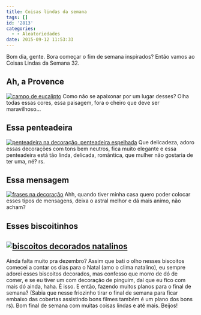 ```yaml
---
title: Coisas lindas da semana
tags: []
id: '2813'
categories:
  - - Aleatoriedades
date: 2015-09-12 11:53:33
---
```


Bom dia, gente. Bora começar o fim de semana inspirados? Então vamos ao Coisas Lindas da Semana 32.

## Ah, a Provence

[![campo de eucalipto ](/images/2015/09/Provence-France.jpg)](/images/2015/09/Provence-France.jpg) Como não se apaixonar por um lugar desses? Olha todas essas cores, essa paisagem, fora o cheiro que deve ser maravilhoso...

## Essa penteadeira

[![penteadeira na decoração, penteadeira espelhada](/images/2015/09/penteadeira-decoração-624x1024.jpg)](/images/2015/09/penteadeira-decoração.jpg) Que delicadeza, adoro essas decorações com tons bem neutros, fica muito elegante e essa penteadeira está tão linda, delicada, romântica, que mulher não gostaria de ter uma, né? rs.

## Essa mensagem

[![frases na decoração](/images/2015/09/frases-decoração-683x1024.jpg)](/images/2015/09/frases-decoração.jpg) Ahh, quando tiver minha casa quero poder colocar esses tipos de mensagens, deixa o astral melhor e dá mais animo, não acham?

## Esses biscoitinhos

## [![biscoitos decorados natalinos ](/images/2015/09/biscoitos-natalinos-decorados-683x1024.jpg)](/images/2015/09/biscoitos-natalinos-decorados.jpg)

Ainda falta muito pra dezembro? Assim que bati o olho nesses biscoitos comecei a contar os dias para o Natal (amo o clima natalino), eu sempre adorei esses biscoitos decorados, mas confesso que morro de dó de comer, e se eu tiver um com decoração de pinguim, daí que eu fico com mais dó ainda, haha. É isso. E então, fazendo muitos planos para o final de semana? (Sabia que nesse friozinho tirar o final de semana para ficar embaixo das cobertas assistindo bons filmes também é um plano dos bons rs). Bom final de semana com muitas coisas lindas e até mais. Beijos!
